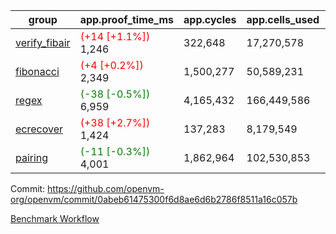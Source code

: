 | group | app.proof_time_ms | app.cycles | app.cells_used | leaf.proof_time_ms | leaf.cycles | leaf.cells_used |
| -- | -- | -- | -- | -- | -- | -- |
| [verify_fibair](https://github.com/openvm-org/openvm/blob/benchmark-results/benchmarks-pr/1827/verify_fibair-0abeb61475300f6d8ae6d6b2786f8511a16c057b.md) |<span style='color: red'>(+14 [+1.1%])</span> 1,246 |  322,648 |  17,270,578 |- | - | - |
| [fibonacci](https://github.com/openvm-org/openvm/blob/benchmark-results/benchmarks-pr/1827/fibonacci-0abeb61475300f6d8ae6d6b2786f8511a16c057b.md) |<span style='color: red'>(+4 [+0.2%])</span> 2,349 |  1,500,277 |  50,589,231 |- | - | - |
| [regex](https://github.com/openvm-org/openvm/blob/benchmark-results/benchmarks-pr/1827/regex-0abeb61475300f6d8ae6d6b2786f8511a16c057b.md) |<span style='color: green'>(-38 [-0.5%])</span> 6,959 |  4,165,432 |  166,449,586 |- | - | - |
| [ecrecover](https://github.com/openvm-org/openvm/blob/benchmark-results/benchmarks-pr/1827/ecrecover-0abeb61475300f6d8ae6d6b2786f8511a16c057b.md) |<span style='color: red'>(+38 [+2.7%])</span> 1,424 |  137,283 |  8,179,549 |- | - | - |
| [pairing](https://github.com/openvm-org/openvm/blob/benchmark-results/benchmarks-pr/1827/pairing-0abeb61475300f6d8ae6d6b2786f8511a16c057b.md) |<span style='color: green'>(-11 [-0.3%])</span> 4,001 |  1,862,964 |  102,530,853 |- | - | - |


Commit: https://github.com/openvm-org/openvm/commit/0abeb61475300f6d8ae6d6b2786f8511a16c057b

[Benchmark Workflow](https://github.com/openvm-org/openvm/actions/runs/16280160495)
